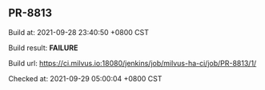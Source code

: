 <h2><a name="pr-8813" class="anchor" href="#pr-8813" rel="nofollow" aria-hidden="true"><span class="octicon octicon-link"></span></a>PR-8813</h2>

<p>Build at: 2021-09-28 23:40:50 +0800 CST</p>

<p>Build result: <strong>FAILURE</strong></p>

<p>Build url: <a href="https://ci.milvus.io:18080/jenkins/job/milvus-ha-ci/job/PR-8813/1/" rel="nofollow">https://ci.milvus.io:18080/jenkins/job/milvus-ha-ci/job/PR-8813/1/</a></p>

<p>Checked at: 2021-09-29 05:00:04 +0800 CST</p>
